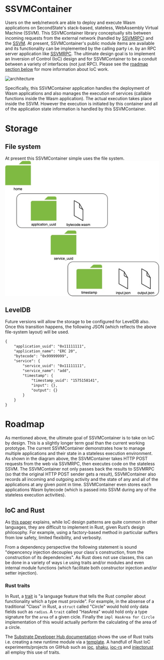 # SSVMContainer

Users on the web/network are able to deploy and execute Wasm applications on SecondState's stack-based, stateless, WebAssembly Virtual Machine (SSVM). This SSVMContainer library conceptually sits between incoming requests from the external network (handled by [SSVMRPC](https://github.com/second-state/SSVMRPC)) and the [SSVM](https://github.com/second-state/SSVM). At present, SSVMContainer's public module items are available and its functionality can be implemented by the calling party i.e. by an RPC server application like [SSVMRPC](https://github.com/second-state/SSVMRPC). The ultimate design goal is to implement an Inversion of Control (IoC) design and for SSVMContainer to be a conduit between a variety of interfaces (not just RPC). Please see the [roadmap section below](https://github.com/second-state/SSVMContainer/blob/master/README.md#roadmap) for more information about IoC work.

![architecture](https://github.com/second-state/SSVMRPC/blob/master/architecture.jpg)

Specifically, this SSVMContainer application handles the deployment of Wasm applications and also manages the execution of services (callable functions inside the Wasm application). The actual execution takes place inside the SSVM. However the execution is initiated by this container and all of the application state information is handled by this SSVMContainer.

# Storage

## File system

At present this SSVMContainer simple uses the file system.
![storage file system](https://github.com/second-state/SSVMContainer/blob/master/storage_file_system.jpg)

## LevelDB

Future versions will allow the storage to be configured for LevelDB also. Once this transition happens, the following JSON (which reflects the above file-system layout) will be used.

```
{
	"application_uuid": "0x11111111",
	"application_name": "ERC 20",
	"bytecode": "0x99999999",
	"service": {
		"service_uuid": "0x11111111",
		"service_name": "add",
		"timestamp": {
			"timestamp_uuid": "1575158141",
			"input": {},
			"output": {}
		}
	}
}
```

# Roadmap

As mentioned above, the ultimate goal of SSVMContainer is to take on IoC by design. This is a slightly longer term goal than the current working prototype. The current SSVMContainer demonstrates how to manage multiple applications and their state in a stateless execution environment. As shown in the diagram above, the SSVMContainer takes HTTP POST requests from the web via SSVMRPC, then executes code on the stateless SSVM. The SSVMContainer not only passes back the results to SSVMRPC (so that the original HTTP POST sender gets a result), SSVMContainer also records all incoming and outgoing activity and the state of any and all of the applications at any given point in time. SSVMContainer even stores each applications Wasm bytecode (which is passed into SSVM during any of the stateless execution activities).

## IoC and Rust

As [this paper](http://cs242.stanford.edu/assets/projects/2017/diamondm-mvilim.pdf) explains, while IoC design patterns are quite common in other languages, they are difficult to implement in Rust, given Rust’s design philosophy. For example, using a factory-based method in particular suffers from low safety, limited flexibility, and verbosity.

From a dependency perspective the following statement is sound "depencency injection decouples your class's construction, from the construction of its dependencies". As Rust does not use classes, this can be done in a variety of ways i.e using traits and/or modules and even internal module functions (which facilitate both constructor injection and/or setter injection).

### Rust traits

In Rust, a [trait](https://doc.rust-lang.org/1.8.0/book/traits.html) is "a language feature that tells the Rust compiler about functionality which a type must provide". For example, in the absense of a traditional "Class" in Rust, a `struct` called "Circle" would hold only data fields such as `radius`. A `trait` called "HasArea" would hold only a type signature for the `area` of a given cicle. Finally the `impl HasArea for Circle` implementation of this would actually perform the calculating of the area of a circle. 

The [Substrate Developer Hub documentation](https://substrate.dev/docs/en/getting-started/using-the-substrate-scripts#substrate-module-new) shows the use of Rust traits i.e. creating a new runtime module via a [template](https://github.com/paritytech/substrate/blob/v1.0/node-template/runtime/src/template.rs). A handfull of Rust IoC experiments/projects on GitHub such as [ioc](https://github.com/qrlpx/ioc), [shaku](https://github.com/bgbahoue/shaku), [ioc-rs](https://github.com/fkoep/ioc-rs) and [injectorust](https://github.com/talhazengin/injectorust) all employ this use of traits.
